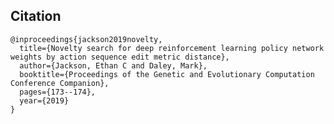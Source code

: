 ## Citation

    @inproceedings{jackson2019novelty,
      title={Novelty search for deep reinforcement learning policy network weights by action sequence edit metric distance},
      author={Jackson, Ethan C and Daley, Mark},
      booktitle={Proceedings of the Genetic and Evolutionary Computation Conference Companion},
      pages={173--174},
      year={2019}
    }


